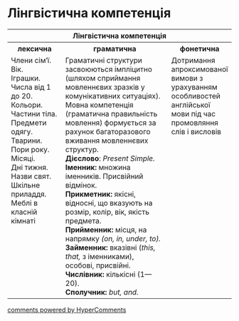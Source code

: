 <div id="hypercomments_widget" class="js-hypercomments-widget invisible"></div>

# Лінгвістична компетенція

<table>
<thead>
  <tr>
    <th colspan="3">Лінгвістична компетенція</th>
  </tr>
</thead>
<tbody>
            <tr>
                <th>лексична</th>
                <th>граматична</th>
                <th>фонетична</th>
            </tr>
            <tr>
                <td width="25%" style="vertical-align:top !important;">
                Члени сім’ї.<br>
                Вік.<br>
                Іграшки.<br>
                Числа від 1 до 20.<br>
                Кольори.<br>
                Частини тіла.<br>
                Предмети одягу.<br>
                Тварини.<br>
                Пори року.<br>
                Місяці.<br>
                Дні тижня.<br>
                Назви свят.<br>
                Шкільне приладдя. <br>
                Меблі в класній кімнаті<br></td>
                <td width="50%" style="vertical-align:top !important;">Граматичні структури засвоюються імпліцитно (шляхом сприймання мовленнєвих зразків у комунікативних ситуаціях). Мовна компетенція (граматична правильність мовлення) формується за рахунок багаторазового вживання мовленнєвих структур.<br>
<b>Дієслово</b>: <i>Present Simple.</i><br>
<b>Іменник:</b> множина іменників. Присвійний відмінок.<br>
<b>Прикметник:</b>
якісні, відносні, що вказують на розмір, колір, вік, якість предмета.<br>
<b>Прийменник:</b>
місця, на напрямку <i>(on, in, under, to).</i><br>
<b>Займенник:</b>
вказівні (<i>this, that,</i> з іменниками), особові, присвійні.<br>
<b>Числівник:</b> кількісні (1—20).<br>
<b>Сполучник:</b> <i>but, and.</i><br></td>
                <td width="25%" style="vertical-align:top !important;">Дотримання апроксимованої вимови з урахуванням особливостей англійської мови під час промовляння слів і висловів</td>
            </tr>
</tbody>
</table>

<div class="js-hypercomments-container">
    <a href="http://hypercomments.com" class="hc-link" title="comments widget">comments powered by HyperComments</a>
</div>